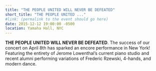 ```yaml
---
title: "THE PEOPLE UNITED WILL NEVER BE DEFEATED"
short_title: "THE PEOPLE UNITED ..."
#link: (permalink to the event should go here)
date: 2015-12-12 19:00:00 -0500
location: Yamaha Hall, NYC
---
```


**THE PEOPLE UNITED WILL NEVER BE DEFEATED**. The success of our concert on April 8th has sparked an encore performance in New York! Featuring the entirety of Jerome Lowenthal’s current piano studio and recent alumni performing variations of Frederic Rzewski, 4-hands, and modern dance.
